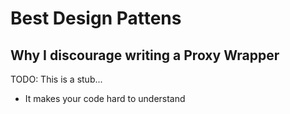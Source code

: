 # Best Design Pattens

## Why I discourage writing a Proxy Wrapper

TODO: This is a stub...

- It makes your code hard to understand
